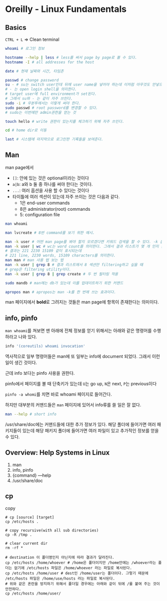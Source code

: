 # Oreilly - Linux Fundamentals

## Basics

`CTRL + L` => Clean terminal

```bash
whoami # 로그인 정보

hostname --help | less # less를 써서 page by page로 볼 수 있다.
hostname -I # all addresses for the host

date # 현재 날짜와 시간, 타임존

passwd # change password
su - # su는 switch user인데 뒤에 user name을 넣어야 하는데 이처럼 아무것도 안넣으면 root account로 접속을 시도한다
# - 는 open login shell을 의미한다.
# target user에 full environment가 set된다.
# 그래서 su와 - 는 같이 자주 쓰인다.
sudo -i # 우분투에서는 이렇게 써야 한다.
sudo passwd # root password를 변경할 수 있다.
# sudo는 이번에만 admin권한을 얻는 것

touch hello # write 권한이 있는지를 체크하기 위해 자주 쓰인다.

cd # home dir로 이동

last # 시스템에 마지막으로 로그인한 기록들을 보여준다.
```

## Man

man page에서
- `[]`: 안에 있는 것은 optional이라는 것이다
- `a|b`: a와 b 둘 중 하나를 써야 한다는 것이다.
- `...`:  여러 옵션을 사용 할 수 있다는 것이다
- 타이틀에 여러 섹션이 있는데 자주 쓰이는 것은 다음과 같다.
  - 1은 end-user commands
  - 8은 administrator(root) commands
  - 5: configuration file

```bash
man whoami

man lvcreate # 8번 command를 보기 위한 예시.

man -k user # 어떤 man page를 봐야 할지 모르겠다면 키워드 검색을 할 수 있다. -k 옵션으로
man -k user | wc # wc는 word count를 의미한다. 그래서 결과 리스트가 몇 개 인지 볼 수 있다.
# 결과는 221 2230 15109 같이 표시되는데
# 221 line, 2230 words, 15109 characters를 의미한다.
man man # man 사용 법 보는 법
man -k user | grep 8 # 결과 리스트에서 8 섹션만 filtering하고 싶을 때
# grep은 filtering utility이다.
man -k user | grep 8 | grep create # 두 번 필터링 적용

sudo mandb # man에는 db가 있는데 이를 업데이트하기 위한 커맨드

apropos man # apropos는 man -k를 한 번에 쓰는 효과이다.
```

man 페이지에서 **bold**로 그려지는 것들은 man page에 항목이 존재한다는 의미이다.

## info, pinfo

`man whoami`를 쳐보면 맨 아래에 전체 정보를 얻기 위해서는 아래와 같은 명령어를 수행하라고 나와 있다.
```bash
info '(coreutils) whoami invocation'
```

역사적으로 일부 명령어들은 man에 또 일부는 info에 document 되었다.
그래서 이런 일이 생긴 것이다.

근데 info 보다는 pinfo 사용을 권한다.

pinfo에서 페이지를 볼 때 단축키가 있는데  `U`는 go up, `N`은 next, `P`는 previous이다

`pinfo -a whomi`를 치면 바로 whoami 페이지로 들어간다.

하지만 대부분의 커맨드들은 `man` 페이지에 있어서 info류를 쓸 일은 잘 없다.

```bash
man --help # short info
```

/usr/share/doc에는 커맨드들에 대한 추가 정보가 있다.
해당 폴더에 들어가면 여러 패키지들이 있는데 해당 패키지 폴더에 들어가면 여러 파일이 있고 추가적인 정보를 얻을 수 있다.

## Overview: Help Systems in Linux
1. man
2. info, pinfo
3. {command} —help
4. /usr/share/doc

## cp

copy

```shell
# cp [source] [target]
cp /etc/hosts .

# copy recursive(with all sub directories)
cp -R /tmp .

# clear current dir
rm -rf *

# destination 이 폴더명인지 아닌지에 따라 결과가 달라진다.
cp /etc/hosts /home/whoever # /home은 폴더이지만 /home안에는 /whoever라는 폴더는 없기에 /etc/hosts 파일은 /home/whoever 라는 파일로 복사된다. 
cp /etc/hosts /home/user # dest인 /home/user는 폴더이다. 그렇기 때문에 /etc/hosts 파일은 /home/use/hosts 라는 파일로 복사된다.
# 위와 같은 혼란을 방지하기 위해서 폴더일 경우에는 아래와 같이 뒤에 /를 붙여 주는 것이 안전하다.
cp /etc/hosts /home/user/
```
